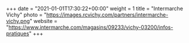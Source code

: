 +++
date = "2021-01-01T17:30:22+00:00"
weight = 1
title = "Intermarche Vichy"
photo = "https://images.rcvichy.com/partners/intermarche-vichy.png"
website = "https://www.intermarche.com/magasins/09233/vichy-03200/infos-pratiques"
+++
